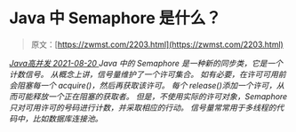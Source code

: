 <!--yml
category: 未分类
date: 0001-01-01 00:00:00
-->

# Java 中 Semaphore 是什么？

> 原文：[https://zwmst.com/2203.html](https://zwmst.com/2203.html)

   [ *Java高并发* ](https://zwmst.com/java%e9%ab%98%e5%b9%b6%e5%8f%91)*[ <time datetime="2021-08-20T09:40:30+08:00"> 2021-08-20 </time> ](https://zwmst.com/2203.html)  Java 中的 Semaphore 是一种新的同步类，它是一个计数信号。
从概念上讲，信号量维护了一个许可集合。
如有必要，在许可可用前会阻塞每一个 acquire()，然后再获取该许可。
每个 release()添加一个许可，从而可能释放一个正在阻塞的获取者。
但是，不使用实际的许可对象，Semaphore 只对可用许可的号码进行计数，并采取相应的行动。
信号量常常用于多线程的代码中，比如数据库连接池。*